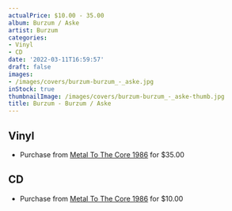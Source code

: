 ```yaml
---
actualPrice: $10.00 - 35.00
album: Burzum / Aske
artist: Burzum
categories:
- Vinyl
- CD
date: '2022-03-11T16:59:57'
draft: false
images:
- /images/covers/burzum-burzum_-_aske.jpg
inStock: true
thumbnailImage: /images/covers/burzum-burzum_-_aske-thumb.jpg
title: Burzum - Burzum / Aske
---
```


## Vinyl
* Purchase from [Metal To The Core 1986](https://metaltothecore1986.com/shop/burzum-burzum-aske-12-gatefold-double-lp/) for $35.00
## CD
* Purchase from [Metal To The Core 1986](https://metaltothecore1986.com/shop/burzum-burzum-aske-cd/) for $10.00
